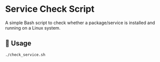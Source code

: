 # Service Check Script

A simple Bash script to check whether a package/service is installed and running on a Linux system.

## 🔧 Usage

```bash
./check_service.sh
